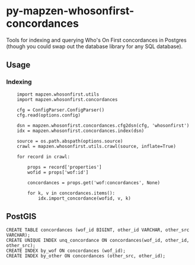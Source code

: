 # py-mapzen-whosonfirst-concordances

Tools for indexing and querying Who's On First concordances in Postgres (though you could swap out the database library for any SQL database).

## Usage

### Indexing

```
    import mapzen.whosonfirst.utils
    import mapzen.whosonfirst.concordances

    cfg = ConfigParser.ConfigParser()
    cfg.read(options.config)

    dsn = mapzen.whosonfirst.concordances.cfg2dsn(cfg, 'whosonfirst')
    idx = mapzen.whosonfirst.concordances.index(dsn)

    source = os.path.abspath(options.source)
    crawl = mapzen.whosonfirst.utils.crawl(source, inflate=True)

    for record in crawl:

        props = record['properties']
        wofid = props['wof:id']

        concordances = props.get('wof:concordances', None)

        for k, v in concordances.items():
            idx.import_concordance(wofid, v, k)
```

## PostGIS

```
CREATE TABLE concordances (wof_id BIGINT, other_id VARCHAR, other_src VARCHAR);
CREATE UNIQUE INDEX unq_concordance ON concordances(wof_id, other_id, other_src);
CREATE INDEX by_wof ON concordances (wof_id);
CREATE INDEX by_other ON concordances (other_src, other_id);
```
